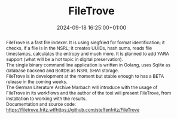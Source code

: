 ---
abstract: 'FileTrove is a fast file indexer. It is using siegfried for format identification;
  it checks, if a file is in the NSRL; it creates UUIDs, hash sums, reads file timestamps,
  calculates the entropy and much more. It is planned to add YARA support (what will
  be a hot topic in digital preservation).


  The single binary command line application is written in Golang, uses Sqlite as
  database backend and BoltDB as NSRL SHA1 storage.


  FileTrove is in development at the moment but stable enough to has a BETA release
  in the coming weeks.


  The German Literature Archive Marbach will introduce with the usage of FileTrove
  in its workflows and the author of the tool will present FileTrove, from installation
  to working with the results.


  Documentation and source code:


  1. https://filetrove.fritz.wtf

  2. https://github.com/steffenfritz/FileTrove'
creators:
- Steffen Fritz
date: 2024-09-18 16:25:00+01:00
document_url: ''
grand_parent: iPRES
institutions: []
keywords:
- information technology for dp
- from document to data
landing_page_url: ''
language: eng
layout: publication
license: Creative Commons Attribution Share-Alike 4.0 (CC-BY-SA-4.0)
notes_url: https://docs.google.com/document/d/1tm1sitP5zYVYM6s5NoVLPnb0qA0Zyc-Nx0HOj5APixU/edit#heading=h.aar4tupij1po
parent: iPRES 2024
publication_type: tool demo
size: null
slides_url: ''
source_name: iPRES
stream_url: https://www.archief.vlaanderen.be/archief/records/dossiers/5acb210228ce4315ae650812d056a482329eb83ed2dc42398a51505dc153be81/documents/4d45be085fff4ea5afe21bd5121530e941e01b90f3204f9cb130fb3682839751
title: FileTrove
year: 2024
---
